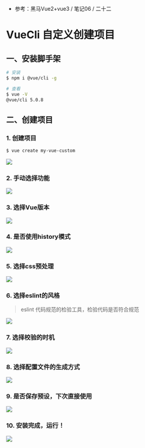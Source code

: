 * 参考：黑马Vue2+vue3 / 笔记06 / 二十二



# VueCli 自定义创建项目

## 一、安装脚手架

```sh
# 安装
$ npm i @vue/cli -g

# 查看
$ vue -V
@vue/cli 5.0.8
```



## 二、创建项目

### 1. 创建项目

```sh
$ vue create my-vue-custom
```

![](images/001.png)



### 2. 手动选择功能

![](images/002.png)



### 3. 选择Vue版本

![](images/003.png)



### 4. 是否使用history模式

![](images/004.png)



### 5. 选择css预处理

![](images/005.png)



### 6. 选择eslint的风格 

> eslint 代码规范的检验工具，检验代码是否符合规范

![](images/006.png)



### 7. 选择校验的时机

![](images/007.png)



### 8. 选择配置文件的生成方式

![](images/008.png)



### 9. 是否保存预设，下次直接使用

![](images/009.png)



### 10. 安装完成，运行！

![](images/010.png)


















